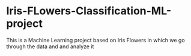 # Iris-FLowers-Classification-ML-project
This is a Machine Learning project based on Iris Flowers in which we go through the data and and analyze it
